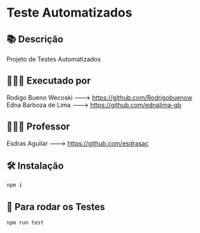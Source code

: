 # Teste Automatizados

## 📚 Descrição

Projeto de Testes Automatizados

## 👨🏻‍💻 Executado por

Rodigo Bueno Wecoski ---> <https://github.com/Rodrigobuenow><br>
Edna Barboza de Lima ---> <https://github.com/ednalima-gb>

## 👨🏻‍🏫 Professor

Esdras Aguilar ---> <https://github.com/esdrasac>

## 🛠️ Instalação

```bash
npm i
```

## 🏃 Para rodar os Testes

```bash
npm run test
```
